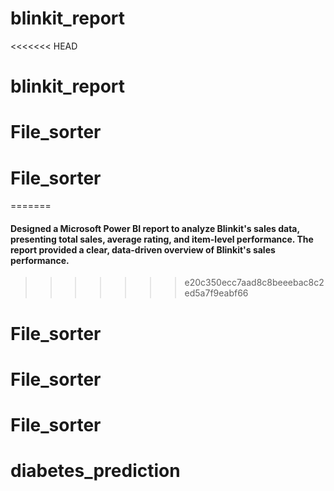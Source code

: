 # blinkit_report
<<<<<<< HEAD
# blinkit_report
# File_sorter
# File_sorter
=======
#### Designed a Microsoft Power BI report to analyze Blinkit's sales data, presenting total sales, average rating, and item-level performance. The report provided a clear, data-driven overview of Blinkit's sales performance.
>>>>>>> e20c350ecc7aad8c8beeebac8c2ed5a7f9eabf66
# File_sorter
# File_sorter
# File_sorter
# diabetes_prediction
